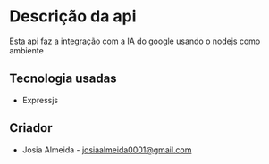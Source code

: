 # Descrição da api
Esta api faz a integração com a IA do google usando o nodejs como ambiente

## Tecnologia usadas
* Expressjs

## Criador
* Josia Almeida - josiaalmeida0001@gmail.com